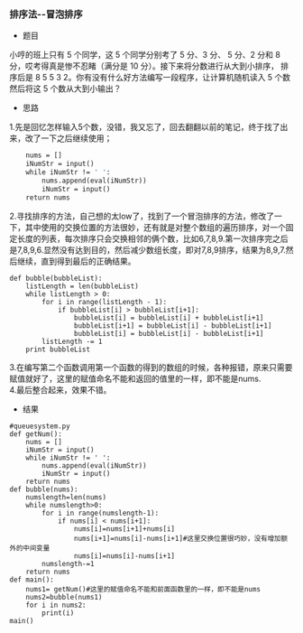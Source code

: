 ### 排序法--冒泡排序
- 题目    

小哼的班上只有 5 个同学，这 5 个同学分别考了 5 分、3 分、
5 分、2 分和 8 分，哎考得真是惨不忍睹（满分是 10 分）。接下来将分数进行从大到小排序，
排序后是 8 5 5 3 2。你有没有什么好方法编写一段程序，让计算机随机读入 5 个数然后将这 5 个数从大到小输出？
- 思路

1.先是回忆怎样输入5个数，没错，我又忘了，回去翻翻以前的笔记，终于找了出来，改了一下之后继续使用；
```def getNum():
    nums = []
    iNumStr = input()
    while iNumStr != ' ':
        nums.append(eval(iNumStr))
        iNumStr = input()
    return nums
 ```   
    
2.寻找排序的方法，自己想的太low了，找到了一个冒泡排序的方法，修改了一下，其中使用的交换位置的方法很妙，还有就是对整个数组的遍历排序，对一个固定长度的列表，每次排序只会交换相邻的俩个数，比如6,7,8,9.第一次排序完之后是7,8,9,6.显然没有达到目的，然后减少数组长度，即对7,8,9排序，结果为8,9,7.然后继续，直到得到最后的正确结果。
```
def bubble(bubbleList):
    listLength = len(bubbleList)
    while listLength > 0:
        for i in range(listLength - 1):
            if bubbleList[i] > bubbleList[i+1]:
                bubbleList[i] = bubbleList[i] + bubbleList[i+1]
                bubbleList[i+1] = bubbleList[i] - bubbleList[i+1]
                bubbleList[i] = bubbleList[i] - bubbleList[i+1]
        listLength -= 1
    print bubbleList
```  
3.在编写第二个函数调用第一个函数的得到的数组的时候，各种报错，原来只需要赋值就好了，这里的赋值命名不能和返回的值里的一样，即不能是nums.  
4.最后整合起来，效果不错。
- 结果
```
#queuesystem.py
def getNum():
    nums = []
    iNumStr = input()
    while iNumStr != ' ':
        nums.append(eval(iNumStr))
        iNumStr = input()
    return nums
def bubble(nums):
    numslength=len(nums)
    while numslength>0:
        for i in range(numslength-1):
            if nums[i] < nums[i+1]:
                nums[i]=nums[i+1]+nums[i]
                nums[i+1]=nums[i]-nums[i+1]#这里交换位置很巧妙，没有增加额外的中间变量
                nums[i]=nums[i]-nums[i+1]       
        numslength-=1
    return nums
def main():
    nums1= getNum()#这里的赋值命名不能和前面函数里的一样，即不能是nums
    nums2=bubble(nums1)
    for i in nums2:
        print(i)
main()
```
